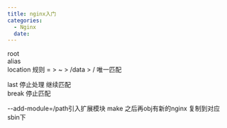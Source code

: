 ```yaml
---
title: nginx入门
categories:
  - Nginx
  date:
---
```

root  
alias  
location 规则
= > ~ > /data > /
唯一匹配

last  停止处理  继续匹配  
break  停止匹配  

--add-module=/path引入扩展模块 
make  之后再obj有新的nginx 复制到对应sbin下


